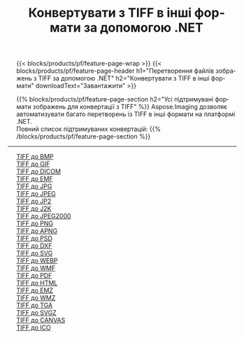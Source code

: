 ﻿---
title: Конвертувати з TIFF в інші формати за допомогою .NET 
weight: 3920
url: /uk/net/conversion/from/tiff 
lang: uk
langdirlevel: 2
locales: zh-hans,ja,it,ru,de,es,fr,nl,id,lt,pl,pt,vi,tr,ko,zh-hant,ar,hi,th,sv,cs,uk,he
description: За допомогою Aspose.Imaging ви можете легко конвертувати з TIFF в інші формати
---

{{< blocks/products/pf/feature-page-wrap >}}
{{< blocks/products/pf/feature-page-header h1="Перетворення файлів зображень з TIFF за допомогою .NET" h2="Конвертувати з TIFF в інші формати" downloadText="Завантажити" >}}


{{% blocks/products/pf/feature-page-section  h2="Усі підтримувані формати зображень для конвертації з TIFF" %}}
Aspose.Imaging дозволяє автоматизувати багато перетворень із TIFF в інші формати на платформі .NET.
<br/>
Повний список підтримуваних конвертацій:
{{% /blocks/products/pf/feature-page-section %}}
<div class="container-fluid productfamilypage bg-gray">
    <div class="convertypes bg-gray agp-content section">
        <div class="container">
		<hr style="margin-left:-20px;"/>
		<div class="row other-converters">
		    <div class='col-md-2 other-converter remove-lp remove-rp'><a href="/imaging/uk/net/conversion/tiff-to-bmp" >TIFF до BMP</a></div><div class='col-md-2 other-converter remove-lp remove-rp'><a href="/imaging/uk/net/conversion/tiff-to-gif" >TIFF до GIF</a></div><div class='col-md-2 other-converter remove-lp remove-rp'><a href="/imaging/uk/net/conversion/tiff-to-dicom" >TIFF до DICOM</a></div><div class='col-md-2 other-converter remove-lp remove-rp'><a href="/imaging/uk/net/conversion/tiff-to-emf" >TIFF до EMF</a></div><div class='col-md-2 other-converter remove-lp remove-rp'><a href="/imaging/uk/net/conversion/tiff-to-jpg" >TIFF до JPG</a></div><div class='col-md-2 other-converter remove-lp remove-rp'><a href="/imaging/uk/net/conversion/tiff-to-jpeg" >TIFF до JPEG</a></div><div class='col-md-2 other-converter remove-lp remove-rp'><a href="/imaging/uk/net/conversion/tiff-to-jp2" >TIFF до JP2</a></div><div class='col-md-2 other-converter remove-lp remove-rp'><a href="/imaging/uk/net/conversion/tiff-to-j2k" >TIFF до J2K</a></div><div class='col-md-2 other-converter remove-lp remove-rp'><a href="/imaging/uk/net/conversion/tiff-to-jpeg2000" >TIFF до JPEG2000</a></div><div class='col-md-2 other-converter remove-lp remove-rp'><a href="/imaging/uk/net/conversion/tiff-to-png" >TIFF до PNG</a></div><div class='col-md-2 other-converter remove-lp remove-rp'><a href="/imaging/uk/net/conversion/tiff-to-apng" >TIFF до APNG</a></div><div class='col-md-2 other-converter remove-lp remove-rp'><a href="/imaging/uk/net/conversion/tiff-to-psd" >TIFF до PSD</a></div><div class='col-md-2 other-converter remove-lp remove-rp'><a href="/imaging/uk/net/conversion/tiff-to-dxf" >TIFF до DXF</a></div><div class='col-md-2 other-converter remove-lp remove-rp'><a href="/imaging/uk/net/conversion/tiff-to-svg" >TIFF до SVG</a></div><div class='col-md-2 other-converter remove-lp remove-rp'><a href="/imaging/uk/net/conversion/tiff-to-webp" >TIFF до WEBP</a></div><div class='col-md-2 other-converter remove-lp remove-rp'><a href="/imaging/uk/net/conversion/tiff-to-wmf" >TIFF до WMF</a></div><div class='col-md-2 other-converter remove-lp remove-rp'><a href="/imaging/uk/net/conversion/tiff-to-pdf" >TIFF до PDF</a></div><div class='col-md-2 other-converter remove-lp remove-rp'><a href="/imaging/uk/net/conversion/tiff-to-html" >TIFF до HTML</a></div><div class='col-md-2 other-converter remove-lp remove-rp'><a href="/imaging/uk/net/conversion/tiff-to-emz" >TIFF до EMZ</a></div><div class='col-md-2 other-converter remove-lp remove-rp'><a href="/imaging/uk/net/conversion/tiff-to-wmz" >TIFF до WMZ</a></div><div class='col-md-2 other-converter remove-lp remove-rp'><a href="/imaging/uk/net/conversion/tiff-to-tga" >TIFF до TGA</a></div><div class='col-md-2 other-converter remove-lp remove-rp'><a href="/imaging/uk/net/conversion/tiff-to-svgz" >TIFF до SVGZ</a></div><div class='col-md-2 other-converter remove-lp remove-rp'><a href="/imaging/uk/net/conversion/tiff-to-canvas" >TIFF до CANVAS</a></div><div class='col-md-2 other-converter remove-lp remove-rp'><a href="/imaging/uk/net/conversion/tiff-to-ico" >TIFF до ICO</a></div>
                </div>
        </div>
    </div>
</div>
<br/>

